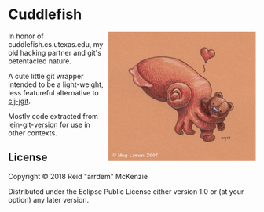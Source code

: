 # Cuddlefish
<a alt="meglyman's adorable cuddlefish" href="https://meglyman.deviantart.com/art/Cuddlefish-68516815"><img align="right" src="https://github.com/arrdem/cuddlefish/raw/master/etc/cuddlefish.jpg" width=300/></a>

In honor of cuddlefish.cs.utexas.edu, my old hacking partner and git's
betentacled nature.

A cute little git wrapper intended to be a light-weight, less
featureful alternative to
[clj-jgit](https://github.com/clj-jgit/clj-jgit).

Mostly code extracted from
[lein-git-version](https://github.com/arrdem/lein-git-version) for use
in other contexts.

## License

Copyright © 2018 Reid "arrdem" McKenzie

Distributed under the Eclipse Public License either version 1.0 or (at
your option) any later version.
